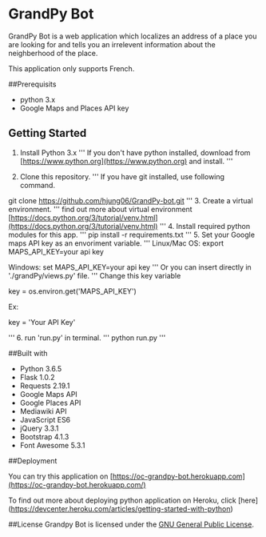 # GrandPy Bot
GrandPy Bot is a web application which localizes an address of a place you are looking for and tells you an irrelevent information about the neighberhood of the place.

This application only supports French.


##Prerequisits
- python 3.x
- Google Maps and Places API key

## Getting Started
1. Install Python 3.x
'''
If you don't have python installed, download from [https://www.python.org](https://www.python.org) and install.
'''

2. Clone this repository.
'''
If you have git installed, use following command.

git clone https://github.com/hjung06/GrandPy-bot.git
'''
3. Create a virtual environment.
'''
find out more about virtual environment
[https://docs.python.org/3/tutorial/venv.html](https://docs.python.org/3/tutorial/venv.html)
'''
4. Install required python modules for this app.
'''
pip install -r requirements.txt
'''
5. Set your Google maps API key as an envoriment variable.
'''
Linux/Mac OS:
export MAPS_API_KEY=your api key

Windows:
set MAPS_API_KEY=your api key
'''
Or you can insert directly in './grandPy/views.py' file.
'''
Change this key variable

key = os.environ.get('MAPS_API_KEY')

Ex:

key = 'Your API Key'

'''
6. run 'run.py' in terminal.
'''
python run.py
'''

##Built with
- Python 3.6.5
- Flask  1.0.2
- Requests 2.19.1
- Google Maps API
- Google Places API
- Mediawiki API
- JavaScript ES6
- jQuery 3.3.1
- Bootstrap 4.1.3
- Font Awesome 5.3.1

##Deployment

You can try this application on [https://oc-grandpy-bot.herokuapp.com](https://oc-grandpy-bot.herokuapp.com/)

To find out more about deploying python application on Heroku, click [here]
(https://devcenter.heroku.com/articles/getting-started-with-python)

##License
Grandpy Bot is licensed under the [GNU General Public License](https://www.gnu.org/licenses/gpl-3.0.en.html).
